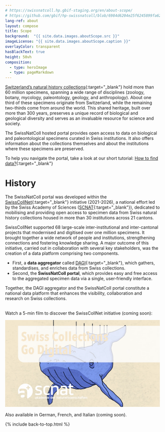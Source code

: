 ```yaml
---
# https://swissnatcoll.hp.gbif-staging.org/en/about-scope/
# https://github.com/gbif/hp-swissnatcoll/blob/6984d6204e25f6245899fa62ba2cb9ed688785c6/en/about-scope.md
lang-ref: about
layout: compose
title: Scope
background:  "{{ site.data.images.aboutScope.src }}"
imageLicense: "{{ site.data.images.aboutScope.caption }}"
overlayColor: transparent
hasBlackText: true
height: 50vh
composition:
  - type: heroImage
  - type: pageMarkdown
---
```


[Switzerland’s natural history collections](/collection/search){:target="_blank"} hold more than 60 million specimens, spanning a wide range of disciplines (zoology, botany, mycology, paleontology, geology, and anthropology). About one third of these specimens originate from Switzerland, while the remaining two-thirds come from around the world. This shared heritage, built over more than 300 years, preserves a unique record of biological and geological diversity and serves as an invaluable resource for science and society.
<br>

The SwissNatColl hosted portal provides open access to data on biological and paleontological specimens curated in Swiss institutions. It also offers information about the collections themselves and about the institutions where these specimens are preserved.
<br>

To help you navigate the portal, take a look at our short tutorial: [How to find data?](/en/how-to-find-data){:target="_blank"}

# History

The SwissNatColl portal was developed within the [SwissCollNet](https://swisscollnet.scnat.ch/en){:target="_blank"} initiative (2021-2026), a national effort led by the Swiss Academy of Sciences ([SCNAT](https://scnat.ch/en){:target="_blank"}), dedicated to mobilising and providing open access to specimen data from Swiss natural history collections housed in more than 30 institutions across 21 cantons.
<br>

SwissCollNet supported 68 large-scale inter-institutional and inter-cantonal projects that modernised and digitised over one million specimens. It brought together a wide network of people and institutions, strengthening connections and fostering knowledge sharing. A major outcome of this initiative, carried out in collaboration with several key stakeholders, was the creation of a data platform comprising two components.

- First, a **data aggregator** called [DAGI](/en/aggregating-data/){:target="_blank"}, which gathers, standardises, and enriches data from Swiss collections.
- Second, the **SwissNatColl portal**, which provides easy and free access to the aggregated specimen data via a single, user‑friendly interface.


Together, the DAGI aggregator and the SwissNatColl portal constitute a national data platform that enhances the visibility, collaboration and research on Swiss collections.
<br><br>

Watch a 5-min film to discover the SwissCollNet initiative (coming soon):

![Swiss Collections Go Digital movie](/assets/images/background/Capture3_film.png "Swiss Collections Go Digital movie")

Also available in German, French, and Italian (coming soon).

{% include back-to-top.html %}
